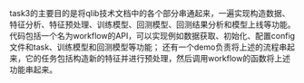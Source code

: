 task3的主要目的是将qlib技术文档中的各个部分串通起来，一遍实现构造数据、特征分析、特征预处理、训练模型、回测模型、回测结果分析和模型上线等功能。
代码包括一个名为workflow的API，可以实现例如数据获取、初始化、配置config文件和task、训练模型和回测模型等功能；
还有一个demo负责将上述的流程串起来，它的任务包括构造新的特征并进行预处理，然后调用workflow的函数将上述功能串起来。
